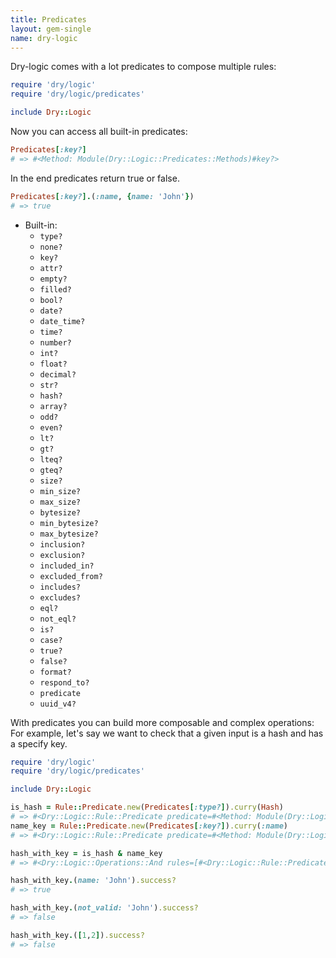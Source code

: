 ```yaml
---
title: Predicates
layout: gem-single
name: dry-logic
---
```


Dry-logic comes with a lot predicates to compose multiple rules:

``` ruby
require 'dry/logic'
require 'dry/logic/predicates'

include Dry::Logic
```

Now you can access all built-in predicates:

``` ruby
Predicates[:key?]
# => #<Method: Module(Dry::Logic::Predicates::Methods)#key?>
```

In the end predicates return true or false.

```ruby
Predicates[:key?].(:name, {name: 'John'})
# => true
```

* Built-in:
  - `type?`
  - `none?`
  - `key?`
  - `attr?`
  - `empty?`
  - `filled?`
  - `bool?`
  - `date?`
  - `date_time?`
  - `time?`
  - `number?`
  - `int?`
  - `float?`
  - `decimal?`
  - `str?`
  - `hash?`
  - `array?`
  - `odd?`
  - `even?`
  - `lt?`
  - `gt?`
  - `lteq?`
  - `gteq?`
  - `size?`
  - `min_size?`
  - `max_size?`
  - `bytesize?`
  - `min_bytesize?`
  - `max_bytesize?`
  - `inclusion?`
  - `exclusion?`
  - `included_in?`
  - `excluded_from?`
  - `includes?`
  - `excludes?`
  - `eql?`
  - `not_eql?`
  - `is?`
  - `case?`
  - `true?`
  - `false?`
  - `format?`
  - `respond_to?`
  - `predicate`
  - `uuid_v4?`

With predicates you can build more composable and complex operations:
For example, let's say we want to check that a given input is a hash and has a specify key.

``` ruby
require 'dry/logic'
require 'dry/logic/predicates'

include Dry::Logic

is_hash = Rule::Predicate.new(Predicates[:type?]).curry(Hash)
# => #<Dry::Logic::Rule::Predicate predicate=#<Method: Module(Dry::Logic::Predicates::Methods)#type?> options={:args=>[:hash]}>
name_key = Rule::Predicate.new(Predicates[:key?]).curry(:name)
# => #<Dry::Logic::Rule::Predicate predicate=#<Method: Module(Dry::Logic::Predicates::Methods)#key?> options={:args=>[:name]}>

hash_with_key = is_hash & name_key
# => #<Dry::Logic::Operations::And rules=[#<Dry::Logic::Rule::Predicate predicate=#<Method: Module(Dry::Logic::Predicates::Methods)#type?> options={:args=>[:hash]}>, #<Dry::Logic::Rule::Predicate predicate=#<Method: Module(Dry::Logic::Predicates::Methods)#key?> options={:args=>[:name]}>] options={}>

hash_with_key.(name: 'John').success?
# => true

hash_with_key.(not_valid: 'John').success?
# => false

hash_with_key.([1,2]).success?
# => false
```
